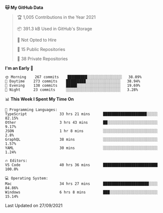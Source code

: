 <!--START_SECTION:waka-->
**🐱 My GitHub Data** 

> 🏆 1,005 Contributions in the Year 2021
 > 
> 📦 391.3 kB Used in GitHub's Storage 
 > 
> 🚫 Not Opted to Hire
 > 
> 📜 15 Public Repositories 
 > 
> 🔑 38 Private Repositories  
 > 
**I'm an Early 🐤** 

```text
🌞 Morning    267 commits    █████████░░░░░░░░░░░░░░░░   38.09% 
🌆 Daytime    273 commits    █████████░░░░░░░░░░░░░░░░   38.94% 
🌃 Evening    138 commits    █████░░░░░░░░░░░░░░░░░░░░   19.69% 
🌙 Night      23 commits     ░░░░░░░░░░░░░░░░░░░░░░░░░   3.28%

```


📊 **This Week I Spent My Time On** 

```text
💬 Programming Languages: 
TypeScript               33 hrs 21 mins      ████████████████████░░░░░   82.15% 
Other                    3 hrs 43 mins       ██░░░░░░░░░░░░░░░░░░░░░░░   9.17% 
JSON                     1 hr 8 mins         ░░░░░░░░░░░░░░░░░░░░░░░░░   2.8% 
GraphQL                  38 mins             ░░░░░░░░░░░░░░░░░░░░░░░░░   1.57% 
YAML                     30 mins             ░░░░░░░░░░░░░░░░░░░░░░░░░   1.24%

🔥 Editors: 
VS Code                  40 hrs 36 mins      █████████████████████████   100.0%

💻 Operating System: 
Mac                      34 hrs 27 mins      █████████████████████░░░░   84.86% 
Windows                  6 hrs 8 mins        ███░░░░░░░░░░░░░░░░░░░░░░   15.14%

```


 Last Updated on 27/09/2021
<!--END_SECTION:waka-->

